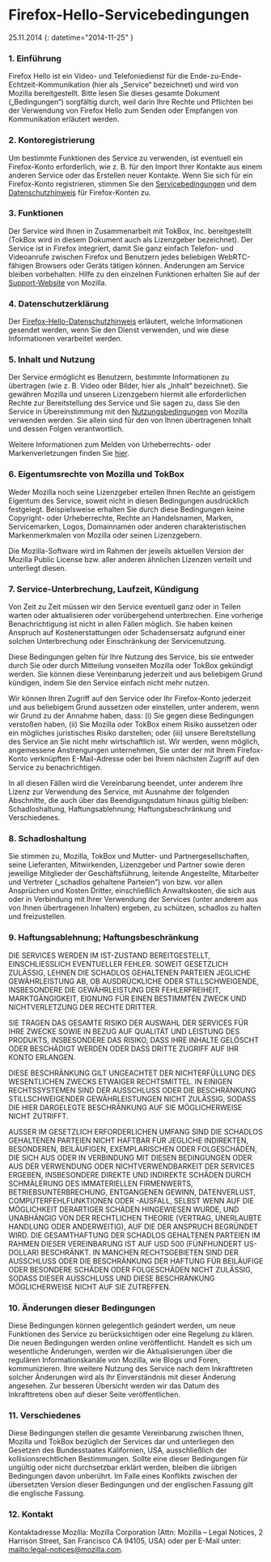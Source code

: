 # Firefox-Hello-Servicebedingungen

25\.11\.2014
{: datetime="2014-11-25" }

### 1. Einführung 

Firefox Hello ist ein Video- und Telefoniedienst für die Ende-zu-Ende-Echtzeit-Kommunikation (hier als „Service“ bezeichnet) und wird von Mozilla bereitgestellt.  Bitte lesen Sie dieses gesamte Dokument („Bedingungen“) sorgfältig durch, weil darin Ihre Rechte und Pflichten bei der Verwendung von Firefox Hello zum Senden oder Empfangen von Kommunikation erläutert werden.

### 2. Kontoregistrierung

Um bestimmte Funktionen des Service zu verwenden, ist eventuell ein Firefox-Konto erforderlich, wie z. B. für den Import Ihrer Kontakte aus einem anderen Service oder das Erstellen neuer Kontakte.  Wenn Sie sich für ein Firefox-Konto registrieren, stimmen Sie den [Servicebedingungen](https://www.mozilla.org/de/about/legal/terms/services) und dem [Datenschutzhinweis](https://www.mozilla.org/de/privacy/firefox-cloud) für Firefox-Konten zu.

### 3. Funktionen

Der Service wird Ihnen in Zusammenarbeit mit TokBox, Inc. bereitgestellt (TokBox wird in diesem Dokument auch als Lizenzgeber bezeichnet).  Der Service ist in Firefox integriert, damit Sie ganz einfach Telefon- und Videoanrufe zwischen Firefox und Benutzern jedes beliebigen WebRTC-fähigen Browsers oder Geräts tätigen können.  Änderungen am Service bleiben vorbehalten.  Hilfe zu den einzelnen Funktionen erhalten Sie auf der [Support-Website](https://support.mozilla.org/products/firefox) von Mozilla. 

### 4. Datenschutzerklärung

Der [Firefox-Hello-Datenschutzhinweis](https://www.mozilla.org/de/privacy/firefox-hello/) erläutert, welche Informationen gesendet werden, wenn Sie den Dienst verwenden, und wie diese Informationen verarbeitet werden.

### 5. Inhalt und Nutzung 

Der Service ermöglicht es Benutzern, bestimmte Informationen zu übertragen (wie z. B. Video oder Bilder, hier als „Inhalt“ bezeichnet).  Sie gewähren Mozilla und unseren Lizenzgebern hiermit alle erforderlichen Rechte zur Bereitstellung des Service und Sie sagen zu, dass Sie den Service in Übereinstimmung mit den [Nutzungsbedingungen](https://www.mozilla.org/about/legal/acceptable-use) von Mozilla verwenden werden. Sie allein sind für den von Ihnen übertragenen Inhalt und dessen Folgen verantwortlich. 

Weitere Informationen zum Melden von Urheberrechts- oder Markenverletzungen finden Sie [hier](https://www.mozilla.org/about/legal/report-abuse/).

### 6. Eigentumsrechte von Mozilla und TokBox

Weder Mozilla noch seine Lizenzgeber erteilen Ihnen Rechte an geistigem Eigentum des Service, soweit nicht in diesen Bedingungen ausdrücklich festgelegt.  Beispielsweise erhalten Sie durch diese Bedingungen keine Copyright- oder Urheberrechte, Rechte an Handelsnamen, Marken, Servicemarken, Logos, Domainnamen oder anderen charakteristischen Markenmerkmalen von Mozilla oder seinen Lizenzgebern.  

Die Mozilla-Software wird im Rahmen der jeweils aktuellen Version der Mozilla Public License bzw. aller anderen ähnlichen Lizenzen verteilt und unterliegt diesen.

### 7. Service-Unterbrechung, Laufzeit, Kündigung

Von Zeit zu Zeit müssen wir den Service eventuell ganz oder in Teilen warten oder aktualisieren oder vorübergehend unterbrechen. Eine vorherige Benachrichtigung ist nicht in allen Fällen möglich. Sie haben keinen Anspruch auf Kostenerstattungen oder Schadensersatz aufgrund einer solchen Unterbrechung oder Einschränkung der Servicenutzung.

Diese Bedingungen gelten für Ihre Nutzung des Service, bis sie entweder durch Sie oder durch Mitteilung vonseiten Mozilla oder TokBox gekündigt werden. Sie können diese Vereinbarung jederzeit und aus beliebigem Grund kündigen, indem Sie den Service einfach nicht mehr nutzen.

Wir können Ihren Zugriff auf den Service oder Ihr Firefox-Konto jederzeit und aus beliebigem Grund aussetzen oder einstellen, unter anderem, wenn wir Grund zu der Annahme haben, dass: (i) Sie gegen diese Bedingungen verstoßen haben, (ii) Sie Mozilla oder TokBox einem Risiko aussetzen oder ein mögliches juristisches Risiko darstellen; oder (iii) unsere Bereitstellung des Service an Sie nicht mehr wirtschaftlich ist. Wir werden, wenn möglich, angemessene Anstrengungen unternehmen, Sie unter der mit Ihrem Firefox-Konto verknüpften E-Mail-Adresse oder bei Ihrem nächsten Zugriff auf den Service zu benachrichtigen.

In all diesen Fällen wird die Vereinbarung beendet, unter anderem Ihre Lizenz zur Verwendung des Service, mit Ausnahme der folgenden Abschnitte, die auch über das Beendigungsdatum hinaus gültig bleiben: Schadloshaltung, Haftungsablehnung; Haftungsbeschränkung und Verschiedenes.

### 8. Schadloshaltung

Sie stimmen zu, Mozilla, TokBox und Mutter- und Partnergesellschaften, seine Lieferanten, Mitwirkenden, Lizenzgeber und Partner sowie deren jeweilige Mitglieder der Geschäftsführung, leitende Angestellte, Mitarbeiter und Vertreter („schadlos gehaltene Parteien“) von bzw. vor allen Ansprüchen und Kosten Dritter, einschließlich Anwaltskosten, die sich aus oder in Verbindung mit Ihrer Verwendung der Services (unter anderem aus von Ihnen übertragenen Inhalten) ergeben, zu schützen, schadlos zu halten und freizustellen.

### 9. Haftungsablehnung; Haftungsbeschränkung

DIE SERVICES WERDEN IM IST-ZUSTAND BEREITGESTELLT, EINSCHLIESSLICH EVENTUELLER FEHLER. SOWEIT GESETZLICH ZULÄSSIG, LEHNEN DIE SCHADLOS GEHALTENEN PARTEIEN JEGLICHE GEWÄHRLEISTUNG AB, OB AUSDRÜCKLICHE ODER STILLSCHWEIGENDE, INSBESONDERE DIE GEWÄHRLEISTUNG DER FEHLERFREIHEIT, MARKTGÄNGIGKEIT, EIGNUNG FÜR EINEN BESTIMMTEN ZWECK UND NICHTVERLETZUNG DER RECHTE DRITTER. 

SIE TRAGEN DAS GESAMTE RISIKO DER AUSWAHL DER SERVICES FÜR IHRE ZWECKE SOWIE IN BEZUG AUF QUALITÄT UND LEISTUNG DES PRODUKTS, INSBESONDERE DAS RISIKO, DASS IHRE INHALTE GELÖSCHT ODER BESCHÄDIGT WERDEN ODER DASS DRITTE ZUGRIFF AUF IHR KONTO ERLANGEN. 

DIESE BESCHRÄNKUNG GILT UNGEACHTET DER NICHTERFÜLLUNG DES WESENTLICHEN ZWECKS ETWAIGER RECHTSMITTEL.  IN EINIGEN RECHTSSYSTEMEN SIND DER AUSSCHLUSS ODER DIE BESCHRÄNKUNG STILLSCHWEIGENDER GEWÄHRLEISTUNGEN NICHT ZULÄSSIG, SODASS DIE HIER DARGELEGTE BESCHRÄNKUNG AUF SIE MÖGLICHERWEISE NICHT ZUTRIFFT.

AUSSER IM GESETZLICH ERFORDERLICHEN UMFANG SIND DIE SCHADLOS GEHALTENEN PARTEIEN NICHT HAFTBAR FÜR JEGLICHE INDIREKTEN, BESONDEREN, BEILÄUFIGEN, EXEMPLARISCHEN ODER FOLGESCHÄDEN, DIE SICH AUS ODER IN VERBINDUNG MIT DIESEN BEDINGUNGEN ODER AUS DER VERWENDUNG ODER NICHTVERWENDBARKEIT DER SERVICES ERGEBEN, INSBESONDERE DIREKTE UND INDIREKTE SCHÄDEN DURCH SCHMÄLERUNG DES IMMATERIELLEN FIRMENWERTS, BETRIEBSUNTERBRECHUNG, ENTGANGENEN GEWINN, DATENVERLUST, COMPUTERFEHLFUNKTIONEN ODER -AUSFALL, SELBST WENN AUF DIE MÖGLICHKEIT DERARTIGER SCHÄDEN HINGEWIESEN WURDE, UND UNABHÄNGIG VON DER RECHTLICHEN THEORIE (VERTRAG, UNERLAUBTE HANDLUNG ODER ANDERWEITIG), AUF DIE DER ANSPRUCH BEGRÜNDET WIRD. DIE GESAMTHAFTUNG DER SCHADLOS GEHALTENEN PARTEIEN IM RAHMEN DIESER VEREINBARUNG IST AUF USD 500 (FÜNFHUNDERT US-DOLLAR) BESCHRÄNKT. IN MANCHEN RECHTSGEBIETEN SIND DER AUSSCHLUSS ODER DIE BESCHRÄNKUNG DER HAFTUNG FÜR BEILÄUFIGE ODER BESONDERE SCHÄDEN ODER FOLGESCHÄDEN NICHT ZULÄSSIG, SODASS DIESER AUSSCHLUSS UND DIESE BESCHRÄNKUNG MÖGLICHERWEISE NICHT AUF SIE ZUTREFFEN.

### 10. Änderungen dieser Bedingungen

Diese Bedingungen können gelegentlich geändert werden, um neue Funktionen des Service zu berücksichtigen oder eine Regelung zu klären. Die neuen Bedingungen werden online veröffentlicht. Handelt es sich um wesentliche Änderungen, werden wir die Aktualisierungen über die regulären Informationskanäle von Mozilla, wie Blogs und Foren, kommunizieren. Ihre weitere Nutzung des Service nach dem Inkrafttreten solcher Änderungen wird als Ihr Einverständnis mit dieser Änderung angesehen. Zur besseren Übersicht werden wir das Datum des Inkrafttretens oben auf dieser Seite veröffentlichen.

### 11. Verschiedenes

Diese Bedingungen stellen die gesamte Vereinbarung zwischen Ihnen, Mozilla und TokBox bezüglich der Services dar und unterliegen den Gesetzen des Bundesstaates Kalifornien, USA, ausschließlich der kollisionsrechtlichen Bestimmungen. Sollte eine dieser Bedingungen für ungültig oder nicht durchsetzbar erklärt werden, bleiben die übrigen Bedingungen davon unberührt. Im Falle eines Konflikts zwischen der übersetzten Version dieser Bedingungen und der englischen Fassung gilt die englische Fassung.

### 12. Kontakt

Kontaktadresse Mozilla: Mozilla Corporation (Attn: Mozilla – Legal Notices, 2 Harrison Street, San Francisco CA 94105, USA) oder per E-Mail unter: <mailto:legal-notices@mozilla.com>.
